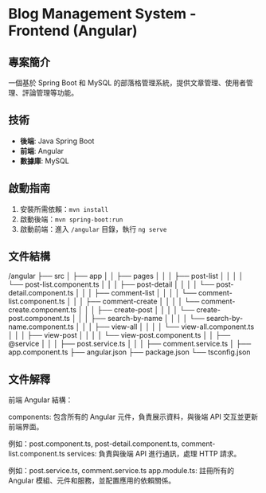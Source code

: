 # Blog Management System - Frontend (Angular)

## 專案簡介
一個基於 Spring Boot 和 MySQL 的部落格管理系統，提供文章管理、使用者管理、評論管理等功能。

## 技術
- **後端**: Java Spring Boot
- **前端**: Angular
- **數據庫**: MySQL

## 啟動指南
1. 安裝所需依賴：`mvn install`
2. 啟動後端：`mvn spring-boot:run`
3. 啟動前端：進入 `/angular` 目錄，執行 `ng serve`

## 文件結構
/angular
 ├── src
 │    ├── app
 │    │    ├── pages
 │    │    │    ├── post-list
 │    │    │    │    └── post-list.component.ts
 │    │    │    ├── post-detail
 │    │    │    │    └── post-detail.component.ts
 │    │    │    ├── comment-list
 │    │    │    │    └── comment-list.component.ts
 │    │    │    ├── comment-create
 │    │    │    │    └── comment-create.component.ts
 │    │    │    ├── create-post
 │    │    │    │    └── create-post.component.ts
 │    │    │    ├── search-by-name
 │    │    │    │    └── search-by-name.component.ts
 │    │    │    ├── view-all
 │    │    │    │    └── view-all.component.ts
 │    │    │    ├── view-post
 │    │    │    │    └── view-post.component.ts
 │    │    ├── @service
 │    │    │    ├── post.service.ts
 │    │    │    ├── comment.service.ts
 │    ├── app.component.ts
 ├── angular.json
 ├── package.json
 └── tsconfig.json




## 文件解釋
前端 Angular 結構：

components: 包含所有的 Angular 元件，負責展示資料，與後端 API 交互並更新前端界面。

例如：post.component.ts, post-detail.component.ts, comment-list.component.ts
services: 負責與後端 API 進行通訊，處理 HTTP 請求。

例如：post.service.ts, comment.service.ts
app.module.ts: 註冊所有的 Angular 模組、元件和服務，並配置應用的依賴關係。


